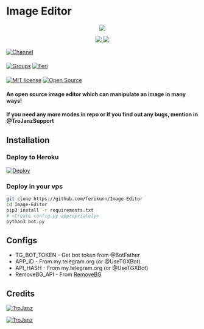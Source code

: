 # Image Editor

<p align="center">
  <a href="https://www.python.org">
    <img src="http://ForTheBadge.com/images/badges/made-with-python.svg">

  </a>
</p>
<p align="center">
  <a href="https://github.com/ferikunn/Image-Editor/stargazers">
    <img src="https://img.shields.io/github/stars/ferikunn/Image-Editor?style=social">

  </a>
  
  <a href="https://github.com/ferikunn/Image-Editor/fork">
    <img src="https://img.shields.io/github/forks/ferikunn/Image-Editor?label=Fork&style=social">

  </a>  
</p>

[![Channel](https://img.shields.io/badge/TroJanzHEX-Channel-orange?style=for-the-badge&logo=telegram)](https://telegram.dog/hanyabotferi)  
ㅤㅤㅤㅤㅤㅤㅤ  
[![Groups](https://img.shields.io/badge/TroJanzHEX-Support-red?style=flat&logo=telegram)](https://telegram.dog/masukajaudhh)  [![Feri](https://img.shields.io/badge/TroJanzHEX-Website-red?style=flat&logo=CodersRank)](https://t.me/xflicks)  
ㅤㅤㅤㅤㅤㅤㅤ  
[![MIT license](https://img.shields.io/badge/License-MIT-blue?style=flat)](https://github.com/ferikunn/Image-Editor/blob/main/COPYING)  [![Open Source](https://badges.frapsoft.com/os/v2/open-source.svg?v=103)](https://github.com/TroJanzHEX/Image-Editor)





#### An open source image editor which can manipulate an image in many ways!
#### If you need any more modes in repo or If you find out any bugs, mention in @TroJanzSupport

## Installation

### Deploy to Heroku
[![Deploy](https://www.herokucdn.com/deploy/button.svg)](https://heroku.com/deploy?template=https://github.com/ferikunn/Image-Editor)

### Deploy in your vps
```sh
git clone https://github.com/ferikunn/Image-Editor
cd Image-Editor
pip3 install -r requirements.txt
# <Create config.py appropriately>
python3 bot.py
```

## Configs

* TG_BOT_TOKEN  - Get bot token from @BotFather
* APP_ID        - From my.telegram.org (or @UseTGXBot)
* API_HASH      - From my.telegram.org (or @UseTGXBot)
* RemoveBG_API  - From [RemoveBG](https://www.remove.bg/b/background-removal-api)

## Credits

[![TroJanz](https://img.shields.io/badge/Stack_Overflow-FE7A16?style=for-the-badge&logo=stack-overflow&logoColor=white)](https://stackoverflow.com/)

[![TroJanz](https://img.shields.io/badge/Pyrogram%20-%23F37626.svg?&style=for-the-badge&logo=telegram&logoColor=white)](https://github.com/pyrogram/pyrogram)
